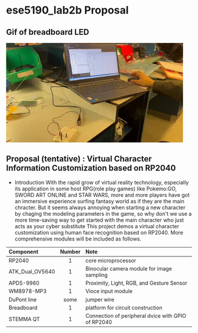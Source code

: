 # ese5190_lab2b Proposal
## Gif of breadboard LED
![](https://github.com/SEN316/ese5190_lab2b/blob/main/lab2b_led.gif)

## Proposal (tentative) : Virtual Character Information Customization based on RP2040
* Introduction
With the rapid grow of virtual reality technology, especially its application in some host RPG(role play games) like Pokemo:GO, SWORD ART ONLINE and STAR WARS, more and more players have got an immersive experience surfing fantasy world as if they are the main chracter. But it seems always annoying when starting a new character by chaging the modeling parameters in the game, so why don't we use a more time-saving way to get started with the main character who just acts as your cyber substitute This project demos a virtual character customization using human face recognition based on RP2040. More comprehensive modules will be included as follows.


| Component     | 	Number | Note     |
| :---            |    :----:   |   :--- |
|RP2040	          |1	          |core microprocessor|
|ATK_Dual_OV5640	|1	          |Binocular camera module for image sampling|
|APDS-9960	      |1	          |Proximity, Light, RGB, and Gesture Sensor|
|WM8978-MP3 	    |1	          |Vioce input module|
|DuPont line	    |some	        |jumper wire|
|Breadboard     	|1	          |platform for circuit construction|
|STEMMA QT	      |1	          |Connection of peripheral dvice with GPIO of RP2040|
